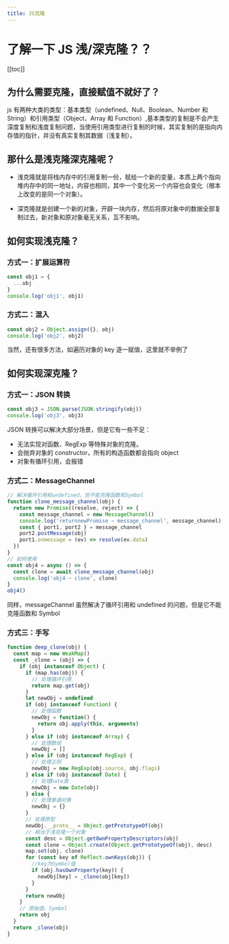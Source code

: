 ```yaml
---
title: JS克隆
---
```


# 了解一下 JS 浅/深克隆？？

[[toc]]

## 为什么需要克隆，直接赋值不就好了？

js 有两种大类的类型：基本类型（undefined、Null、Boolean、Number 和 String）和引用类型（Object、Array 和 Function）,基本类型的复制是不会产生深度复制和浅度复制问题，当使用引用类型进行复制的时候，其实复制的是指向内存值的指针，并没有真实复制其数据（浅复制）。

## 那什么是浅克隆深克隆呢？

- 浅克隆就是将栈内存中的引用复制一份，赋给一个新的变量，本质上两个指向堆内存中的同一地址，内容也相同，其中一个变化另一个内容也会变化（根本上改变的是同一个对象）。

- 深克隆就是创建一个新的对象，开辟一块内存，然后将原对象中的数据全部复制过去，新对象和原对象毫无关系，互不影响。

## 如何实现浅克隆？

### 方式一：扩展运算符

```js
const obj1 = {
  ...obj
}
console.log('obj1', obj1)
```

### 方式二：混入

```js
const obj2 = Object.assign({}, obj)
console.log('obj2', obj2)
```

当然，还有很多方法，如遍历对象的 key 逐一赋值，这里就不举例了

## 如何实现深克隆？

### 方式一：JSON 转换

```js
const obj3 = JSON.parse(JSON.stringify(obj))
console.log('obj3', obj3)
```

JSON 转换可以解决大部分场景，但是它有一些不足：

- 无法实现对函数、RegExp 等特殊对象的克隆。
- 会抛弃对象的 constructor，所有的构造函数都会指向 object
- 对象有循环引用，会报错

### 方式二：MessageChannel

```js
// 解决循环引用和undefined，但不能克隆函数和Symbol
function clone_message_channel(obj) {
  return new Promise((resolve, reject) => {
    const message_channel = new MessageChannel()
    console.log('returnnewPromise ~ message_channel', message_channel)
    const { port1, port2 } = message_channel
    port2.postMessage(obj)
    port1.onmessage = (ev) => resolve(ev.data)
  })
}
// 如何使用
const obj4 = async () => {
  const clone = await clone_message_channel(obj)
  console.log('obj4 ~ clone', clone)
}
obj4()
```

同样，messageChannel 虽然解决了循环引用和 undefined 的问题，但是它不能克隆函数和 Symbol

### 方式三：手写

```js
function deep_clone(obj) {
  const map = new WeakMap()
  const _clone = (obj) => {
    if (obj instanceof Object) {
      if (map.has(obj)) {
        // 处理循环引用
        return map.get(obj)
      }
      let newObj = undefined
      if (obj instanceof Function) {
        // 处理函数
        newObj = function() {
          return obj.apply(this, arguments)
        }
      } else if (obj instanceof Array) {
        // 处理数组
        newObj = []
      } else if (obj instanceof RegExp) {
        // 处理正则
        newObj = new RegExp(obj.source, obj.flags)
      } else if (obj instanceof Date) {
        // 处理Date类
        newObj = new Date(obj)
      } else {
        // 处理普通对象
        newObj = {}
      }
      // 处理原型
      newObj.__proto__ = Object.getPrototypeOf(obj)
      // 相当于浅克隆一个对象
      const desc = Object.getOwnPropertyDescriptors(obj)
      const clone = Object.create(Object.getPrototypeOf(obj), desc)
      map.set(obj, clone)
      for (const key of Reflect.ownKeys(obj)) {
        //key为Symbol值
        if (obj.hasOwnProperty(key)) {
          newObj[key] = _clone(obj[key])
        }
      }
      return newObj
    }
    // 原始值、Symbol
    return obj
  }
  return _clone(obj)
}
```
